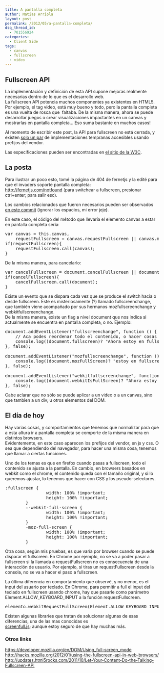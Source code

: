 ```yaml
---
title: A pantalla completa
author: Matias Arriola
layout: post
permalink: /2012/05/a-pantalla-completa/
dsq_thread_id:
  - 701556924
categories:
  - Client Side
tags:
  - canvas
  - fullscreen
  - video
---
```

## Fullscreen API

La implementación y definición de esta API supone mejoras realmente necesarias dentro de lo que es el desarrollo web.  
La fullscreen API potencia muchos componentes ya existentes en HTML5. Por ejemplo, el tag video, está muy bueno y todo, pero la pantalla completa es una vuelta de rosca que  faltaba. De la misma manera, ahora se puede desarrollar juegos o crear visualizaciones impactantes en un canvas y mostrarlas en pantalla completa&#8230; Eso suma bastante en muchos casos!

Al momento de escribir este post, la API para fullscreen no está cerrada, y existen <a title="caniuse fullscreen" href="http://caniuse.com/#search=fullscreen" target="_blank">solo un par</a> de implementaciones tempranas accesibles usando prefijos del vendor.

Las especificaciones pueden ser encontradas en <a title="Estándar fullscreen" href="http://dvcs.w3.org/hg/fullscreen/raw-file/tip/Overview.html" target="_blank">el sitio de la W3C</a>.

## La posta

Para ilustrar un poco esto, tomé la página de 404 de fernetjs y la edité para que el invaders soporte pantalla completa:  
<a title="error 404" href="http://fernetjs.com/notfound" target="_blank">http://fernetjs.com/notfound</a> (para switchear a fullscreen, presionar ctrl+enter; para salir esc).

Los cambios relacionados que fueron necesarios pueden ser observados [en este commit][1] (ignorar los espacios, mi error jeje).

En este caso, el código del método que llevaría el elemento canvas a estar en pantalla completa sería:

<pre class="brush: jscript; title: ; notranslate" title="">var canvas = this.canvas,
    requestFullscreen = canvas.requestFullscreen || canvas.mozRequestFullScreen || canvas.webkitRequestFullScreen;
if(requestFullscreen){
    requestFullscreen.call(canvas);
}
</pre>

De la misma manera, para cancelarlo:

<pre class="brush: jscript; title: ; notranslate" title="">var cancelFullscreen = document.cancelFullscreen || document.mozCancelFullScreen || document.webkitCancelFullScreen;
if(cancelFullscreen){
	cancelFullscreen.call(document);
}
</pre>

Existe un evento que se dispara cada vez que se produce el switch hacia o desde fullscreen. Este es misteriosamente (?) llamado fullscreenchange, que también viene acompañado por sus hermanos mozfullscreenchange y webkitfullscreenchange.  
De la misma manera, existe un flag a nivel document que nos indica si actualmente se encuentra en pantalla completa, o no. Ejemplo:

<pre class="brush: jscript; title: ; notranslate" title="">document.addEventListener("fullscreenchange", function () {
    // Aca podes reordenar todo el contenido, o hacer cosas copadas
    console.log((document.fullscreen)? "Ahora estoy en fullscreen" : "Ahora no");
}, false);

document.addEventListener("mozfullscreenchange", function () {
    console.log((document.mozFullScreen)? "estoy en fullscreen" : "ya no");
}, false);

document.addEventListener("webkitfullscreenchange", function () {
    console.log((document.webkitIsFullScreen)? "Ahora estoy en fullscreen" : "Ahora no");
}, false);
</pre>

Cabe aclarar que no sólo se puede aplicar a un video o a un canvas, sino que tambien a un div, u otros elementos del DOM.

## El día de hoy

Hay varias cosas, y comportamientos que tenemos que normalizar para que a esta altura ir a pantalla completa se comporte de la misma manera en distintos browsers.  
Evidentemente, en este caso aparecen los prefijos del vendor, en js y css. O sea que dependiendo del navegador, para hacer una misma cosa, tenemos que llamar a ciertas funciones.

Uno de los temas es que en firefox cuando pasas a fullscreen, todo el contenido se ajusta a la pantalla. En cambio, en browsers basados en webkit como el chrome, el contenido queda con el tamaño original, y si lo queremos ajustar, lo tenemos que hacer con CSS y los pseudo-selectores.

<pre class="brush: css; title: ; notranslate" title="">:fullscreen {
                width: 100% !important;
                height: 100% !important;
        }
        :-webkit-full-screen {
                width: 100% !important;
                height: 100% !important;
        }
        -moz-full-screen {
                width: 100% !important;
                height: 100% !important;
        }
</pre>

Otra cosa, según mis pruebas, es que varía por browser cuando se puede disparar el fullscreen. En Chrome por ejemplo, no se va a poder pasar a fullscreen si la llamada a requestFullscreen no es consecuencia de una interacción de usuario. Por ejemplo, si tiras un requestFullscreen desde la consola, no se va a hacer el paso a fullscreen.

La última diferencia en comportamiento que observé, y no menor, es el input del usuario por teclado. En Chrome, para permitir a full el input del teclado en fullscreen usando chrome, hay que pasarle como parámetro Element.ALLOW\_KEYBOARD\_INPUT a la función requestFullscreen.

<pre class="brush: jscript; title: ; notranslate" title="">elemento.webkitRequestFullScreen(Element.ALLOW_KEYBOARD_INPUT);
</pre>

Existen algunas libraries que tratan de solucionar algunas de esas diferencias, una de las mas conocidas es  
<a href="https://github.com/sindresorhus/screenfull.js/" title="screenfull.js en github" target="_blank">screenfull.js</a>; aunque estoy seguro de que hay muchas más.

### Otros links

<a href="https://developer.mozilla.org/en/DOM/Using_full-screen_mode" title="DOM/Using_full-screen_mode" target="_blank">https://developer.mozilla.org/en/DOM/Using_full-screen_mode</a>  
<a href="http://hacks.mozilla.org/2012/01/using-the-fullscreen-api-in-web-browsers/" title="using-the-fullscreen-api-in-web-browsers" target="_blank">http://hacks.mozilla.org/2012/01/using-the-fullscreen-api-in-web-browsers/</a>  
<a href="http://updates.html5rocks.com/2011/10/Let-Your-Content-Do-the-Talking-Fullscreen-API" title="Let-Your-Content-Do-the-Talking-Fullscreen-API" target="_blank">http://updates.html5rocks.com/2011/10/Let-Your-Content-Do-the-Talking-Fullscreen-API</a>

 [1]: https://github.com/MatiasArriola/invaders404/commit/ddd9cbe83505d617ed007a876c8940e5690f812e